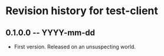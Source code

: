 # Revision history for test-client

## 0.1.0.0  -- YYYY-mm-dd

* First version. Released on an unsuspecting world.
